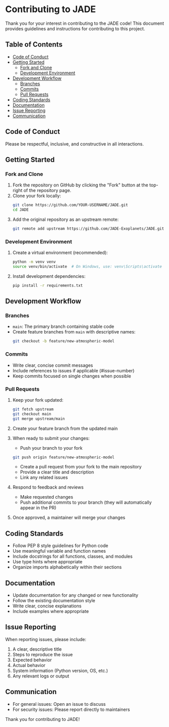 # Contributing to JADE

Thank you for your interest in contributing to the JADE code! This document provides guidelines and instructions for contributing to this project.

## Table of Contents

- [Code of Conduct](#code-of-conduct)
- [Getting Started](#getting-started)
  - [Fork and Clone](#fork-and-clone)
  - [Development Environment](#development-environment)
- [Development Workflow](#development-workflow)
  - [Branches](#branches)
  - [Commits](#commits)
  - [Pull Requests](#pull-requests)
- [Coding Standards](#coding-standards)
- [Documentation](#documentation)
- [Issue Reporting](#issue-reporting)
- [Communication](#communication)

## Code of Conduct

Please be respectful, inclusive, and constructive in all interactions.

## Getting Started

### Fork and Clone

1. Fork the repository on GitHub by clicking the "Fork" button at the top-right of the repository page.
2. Clone your fork locally:
   ```bash
   git clone https://github.com/YOUR-USERNAME/JADE.git
   cd JADE
   ```
3. Add the original repository as an upstream remote:
   ```bash
   git remote add upstream https://github.com/JADE-Exoplanets/JADE.git
   ```

### Development Environment

1. Create a virtual environment (recommended):
   ```bash
   python -m venv venv
   source venv/bin/activate  # On Windows, use: venv\Scripts\activate
   ```

2. Install development dependencies:
   ```bash
   pip install -r requirements.txt
   ```

## Development Workflow

### Branches

- `main`: The primary branch containing stable code
- Create feature branches from `main` with descriptive names:
  ```bash
  git checkout -b feature/new-atmospheric-model
  ```

### Commits

- Write clear, concise commit messages
- Include references to issues if applicable (#issue-number)
- Keep commits focused on single changes when possible

### Pull Requests

1. Keep your fork updated:
   ```bash
   git fetch upstream
   git checkout main
   git merge upstream/main
   ```

2. Create your feature branch from the updated main

3. When ready to submit your changes:
   - Push your branch to your fork
   ```bash
   git push origin feature/new-atmospheric-model
   ```
   - Create a pull request from your fork to the main repository
   - Provide a clear title and description
   - Link any related issues

4. Respond to feedback and reviews
   - Make requested changes
   - Push additional commits to your branch (they will automatically appear in the PR)

5. Once approved, a maintainer will merge your changes

## Coding Standards

- Follow PEP 8 style guidelines for Python code
- Use meaningful variable and function names
- Include docstrings for all functions, classes, and modules
- Use type hints where appropriate
- Organize imports alphabetically within their sections

## Documentation

- Update documentation for any changed or new functionality
- Follow the existing documentation style
- Write clear, concise explanations
- Include examples where appropriate

## Issue Reporting

When reporting issues, please include:

1. A clear, descriptive title
2. Steps to reproduce the issue
3. Expected behavior
4. Actual behavior
5. System information (Python version, OS, etc.)
6. Any relevant logs or output

## Communication

- For general issues: Open an issue to discuss
- For security issues: Please report directly to maintainers

Thank you for contributing to JADE!